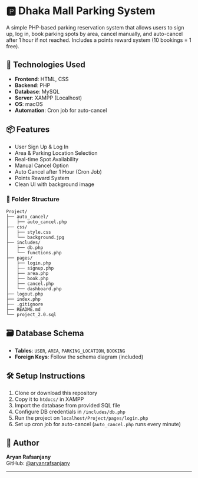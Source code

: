 # 🅿️ Dhaka Mall Parking System

A simple PHP-based parking reservation system that allows users to sign up, log in, book parking spots by area, cancel manually, and auto-cancel after 1 hour if not reached. Includes a points reward system (10 bookings = 1 free).

## 🔧 Technologies Used

- **Frontend**: HTML, CSS
- **Backend**: PHP
- **Database**: MySQL
- **Server**: XAMPP (Localhost)
- **OS**: macOS
- **Automation**: Cron job for auto-cancel

## 📦 Features

- User Sign Up & Log In
- Area & Parking Location Selection
- Real-time Spot Availability
- Manual Cancel Option
- Auto Cancel after 1 Hour (Cron Job)
- Points Reward System
- Clean UI with background image

### 📁 Folder Structure

```
Project/
├── auto_cancel/
│   ├── auto_cancel.php
├── css/
│   ├── style.css
│   └── background.jpg
├── includes/
│   ├── db.php
│   └── functions.php
├── pages/
│   ├── login.php
│   ├── signup.php
│   ├── area.php
│   ├── book.php
│   ├── cancel.php
│   └── dashboard.php
├── logout.php
├── index.php
├── .gitignore
├── README.md
└── project_2.0.sql
```




## 🗃️ Database Schema

- **Tables**: `USER`, `AREA`, `PARKING_LOCATION`, `BOOKING`
- **Foreign Keys**: Follow the schema diagram (included)

## 🛠 Setup Instructions

1. Clone or download this repository
2. Copy it to `htdocs/` in XAMPP
3. Import the database from provided SQL file
4. Configure DB credentials in `/includes/db.php`
5. Run the project on `localhost/Project/pages/login.php`
6. Set up cron job for auto-cancel (`auto_cancel.php` runs every minute)

## 📝 Author

**Aryan Rafsanjany**  
GitHub: [@aryanrafsanjany](https://github.com/aryanrafsanjany)

---

